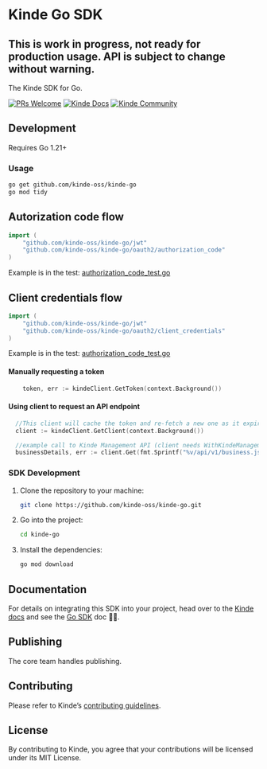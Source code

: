 # Kinde Go SDK

## This is work in progress, not ready for production usage. API is subject to change without warning.

The Kinde SDK for Go.

[![PRs Welcome](https://img.shields.io/badge/PRs-welcome-brightgreen.svg?style=flat-square)](https://makeapullrequest.com) [![Kinde Docs](https://img.shields.io/badge/Kinde-Docs-eee?style=flat-square)](https://kinde.com/docs/developer-tools) [![Kinde Community](https://img.shields.io/badge/Kinde-Community-eee?style=flat-square)](https://thekindecommunity.slack.com)

## Development

Requires Go 1.21+

### Usage

```bash
go get github.com/kinde-oss/kinde-go
go mod tidy
```

## Autorization code flow

```go
import (
	"github.com/kinde-oss/kinde-go/jwt"
	"github.com/kinde-oss/kinde-go/oauth2/authorization_code"
)
```


Example is in the test: [authorization_code_test.go](https://github.com/kinde-oss/kinde-go/blob/main/oauth2/authorization_code/authorization_code.go)


## Client credentials flow

```go
import (
	"github.com/kinde-oss/kinde-go/jwt"
	"github.com/kinde-oss/kinde-go/oauth2/client_credentials"
)
```

Example is in the test: [authorization_code_test.go](https://github.com/kinde-oss/kinde-go/blob/main/oauth2/client_credentials/client_credentials.go)

#### Manually requesting a token

```go
	token, err := kindeClient.GetToken(context.Background())
```

#### Using client to request an API endpoint

```go
  //This client will cache the token and re-fetch a new one as it expires
  client := kindeClient.GetClient(context.Background())

  //example call to Kinde Management API (client needs WithKindeManagementAPI(...))
  businessDetails, err := client.Get(fmt.Sprintf("%v/api/v1/business.json", os.Getenv("KINDE_SUB_DOMAIN")))

```

### SDK Development

1. Clone the repository to your machine:

   ```bash
   git clone https://github.com/kinde-oss/kinde-go.git
   ```

2. Go into the project:

   ```bash
   cd kinde-go
   ```

3. Install the dependencies:

   ```bash
   go mod download
   ```

## Documentation

For details on integrating this SDK into your project, head over to the [Kinde docs](https://kinde.com/docs/) and see the [Go SDK](<[link-to-kinde-doc](https://kinde.com/docs/developer-tools/)>) doc 👍🏼.

## Publishing

The core team handles publishing.

## Contributing

Please refer to Kinde’s [contributing guidelines](https://github.com/kinde-oss/.github/blob/489e2ca9c3307c2b2e098a885e22f2239116394a/CONTRIBUTING.md).

## License

By contributing to Kinde, you agree that your contributions will be licensed under its MIT License.
